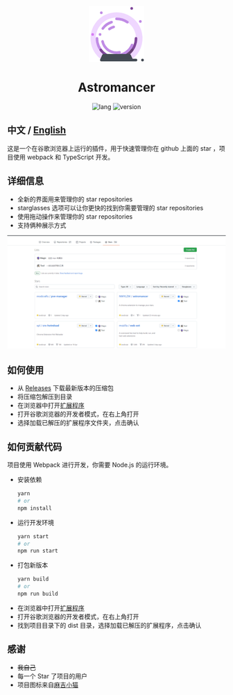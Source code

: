 <p align="center">
  <img src="./public/favicon-x128.png" alt="Shortln logo">
</p>
<h1 align="center">Astromancer</h1>

<p align="center">
  <img src="https://shields.io/badge/TypeScript-Driver-green?logo=typescript" alt="lang">
  <img src="https://shields.io/badge/version-0.2.1-green?logo=github" alt="version">
</p>

## **中文** / **[English](./README-en.md)**

这是一个在谷歌浏览器上运行的插件，用于快速管理你在 github 上面的 star ，项目使用 webpack 和 TypeScript 开发。

## 详细信息

* 全新的界面用来管理你的 star repositories
* starglasses 选项可以让你更快的找到你需要管理的 star repositories
* 使用拖动操作来管理你的 star repositories
* 支持俩种展示方式

![demo](./001.gif)

## 如何使用

* 从 [Releases](https://github.com/NWYLZW/astromancer/releases) 下载最新版本的压缩包
* 将压缩包解压到目录
* 在浏览器中打开[扩展程序](chrome://extensions)
* 打开谷歌浏览器的开发者模式，在右上角打开
* 选择加载已解压的扩展程序文件夹，点击确认

## 如何贡献代码

项目使用 Webpack 进行开发，你需要 Node.js 的运行环境。

* 安装依赖
  ```bash
  yarn
  # or
  npm install
  ```
* 运行开发环境
  ```bash
  yarn start
  # or
  npm run start
  ```
* 打包新版本
  ```bash
  yarn build
  # or
  npm run build
  ```
* 在浏览器中打开[扩展程序](chrome://extensions)
* 打开谷歌浏览器的开发者模式，在右上角打开
* 找到项目目录下的 dist 目录，选择加载已解压的扩展程序，点击确认

## 感谢

* ~~我自己~~
* 每一个 Star 了项目的用户
* 项目图标来自[麻吉小猫](https://www.iconfont.cn/user/detail?uid=757066)
